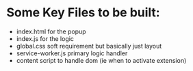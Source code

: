 # Some Key Files to be built:
- index.html for the popup
- index.js for the logic
- global.css soft requirement but basically just layout
- service-worker.js primary logic handler
- content script to handle dom (ie when to activate extension)
